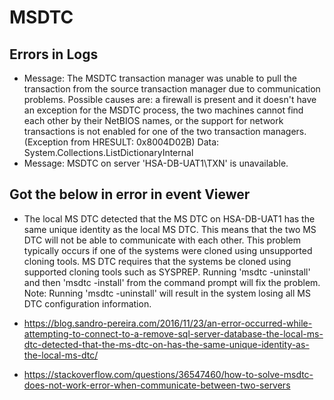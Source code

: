 
# MSDTC
## Errors in Logs
* Message: The MSDTC transaction manager was unable to pull the transaction from the source transaction manager due to communication problems. Possible causes are: a firewall is present and it doesn't have an exception for the MSDTC process, the two machines cannot find each other by their NetBIOS names, or the support for network transactions is not enabled for one of the two transaction managers. (Exception from HRESULT: 0x8004D02B)
Data: System.Collections.ListDictionaryInternal
* Message: MSDTC on server 'HSA-DB-UAT1\TXN' is unavailable.

## Got the below in error in event Viewer
* The local MS DTC detected that the MS DTC on HSA-DB-UAT1 has the same unique identity as the local MS DTC. This means that the two MS DTC will not be able to communicate with each other. This problem typically occurs if one of the systems were cloned using unsupported cloning tools. MS DTC requires that the systems be cloned using supported cloning tools such as SYSPREP. Running 'msdtc -uninstall' and then 'msdtc -install' from the command prompt will fix the problem. Note: Running 'msdtc -uninstall' will result in the system losing all MS DTC configuration information.

* https://blog.sandro-pereira.com/2016/11/23/an-error-occurred-while-attempting-to-connect-to-a-remove-sql-server-database-the-local-ms-dtc-detected-that-the-ms-dtc-on-has-the-same-unique-identity-as-the-local-ms-dtc/

* https://stackoverflow.com/questions/36547460/how-to-solve-msdtc-does-not-work-error-when-communicate-between-two-servers
